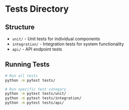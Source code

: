 # Tests Directory

## Structure
- `unit/` - Unit tests for individual components
- `integration/` - Integration tests for system functionality  
- `api/` - API endpoint tests

## Running Tests
```bash
# Run all tests
python -m pytest tests/

# Run specific test category
python -m pytest tests/unit/
python -m pytest tests/integration/
python -m pytest tests/api/
```
